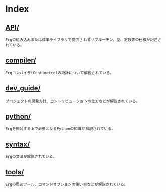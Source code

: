 # Index

## [API/](./API/index.md)

    Ergの組み込みまたは標準ライブラリで提供されるサブルーチン、型、定数等の仕様が記述されている。

## [compiler/](./compiler/index.md)

    Ergコンパイラ(Centimetre)の設計について解説されている。

## [dev_guide/](./dev_guide/index.md)

    プロジェクトの開発方針、コントリビューションの仕方などが解説されている。

## [python/](./python/index.md)

    Ergを開発する上で必要となるPythonの知識が解説されている。

## [syntax/](./syntax/00_basic.md)

    Ergの文法が解説されている。

## [tools/](./tools/index.md)

    Ergの周辺ツール、コマンドオプションの使い方などが解説されている。
